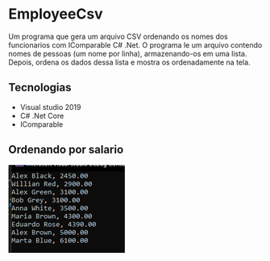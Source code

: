 # EmployeeCsv
Um programa que gera um arquivo CSV ordenando os nomes dos funcionarios com IComparable C# .Net. O programa le um arquivo contendo nomes de pessoas (um nome por
linha), armazenando-os em uma lista. Depois, ordena os dados dessa lista e mostra os ordenadamente na tela.

## Tecnologias
- Visual studio 2019
- C# .Net Core
- IComparable

## Ordenando por salario
![](https://github.com/DiegoLins10/EmployeeCsv/blob/master/EmployeeCsv/salary.png)



